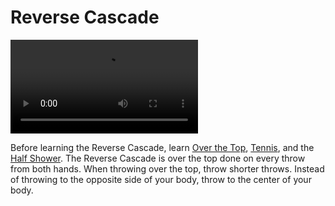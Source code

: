 # Reverse Cascade

![ReverseCascade](/videos/mp4/reversecascade.mp4)

Before learning the Reverse Cascade, learn [Over the Top](overthetop), [Tennis](tennis), and the [Half Shower](halfshower). The Reverse Cascade is over the top done on every throw from both hands. When throwing over the top, throw shorter throws. Instead of throwing to the opposite side of your body, throw to the center of your body.

